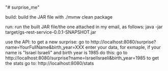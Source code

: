 "# surprise_me" 

build:
build the JAR file with ./mvnw clean package

run:
run the built JAR file/the one attached in my email, as follows:
java -jar target/gs-rest-service-0.0.1-SNAPSHOT.jar

use the API:
to get a new surprise:
go to http://localhost:8080/surprise?name=YourFullName&birth_year=XXX
enter your data, for exmaple, if your name is "Israel Israeli" and birth year is 1985 do this:
go to http://localhost:8080/surprise?name=IsraelIsraeli&birth_year=1985
to get the stats go to:
http://localhost:8080/stats